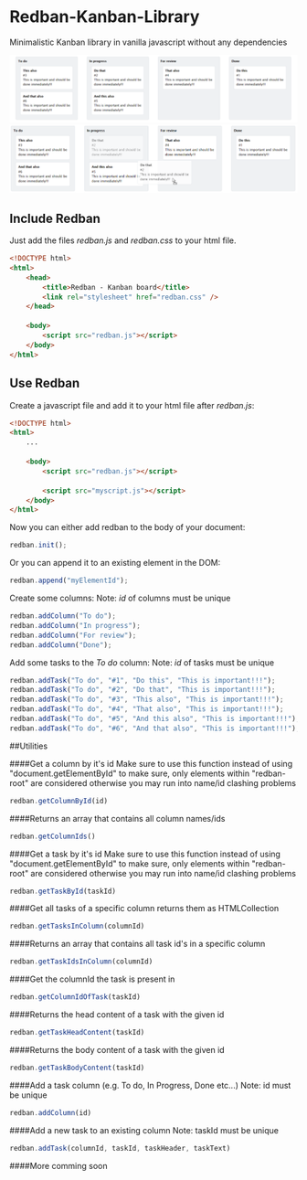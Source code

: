 # Redban-Kanban-Library
Minimalistic Kanban library in vanilla javascript without any dependencies

![Alt text](./doc/redban1.png?raw=true "Title")
![Alt text](./doc/redban2.png?raw=true "Title")

## Include Redban
Just add the files _redban.js_ and _redban.css_ to your html file.
```html
<!DOCTYPE html>
<html>
	<head>
		<title>Redban - Kanban board</title>
		<link rel="stylesheet" href="redban.css" />
	</head>

	<body>
        <script src="redban.js"></script>
	</body>
</html>
```

## Use Redban
Create a javascript file and add it to your html file after _redban.js_:
```html
<!DOCTYPE html>
<html>
	...

	<body>
        <script src="redban.js"></script>

        <script src="myscript.js"></script>
	</body>
</html>
```

Now you can either add redban to the body of your document:
```javascript
redban.init();
```
Or you can append it to an existing element in the DOM:
```javascript
redban.append("myElementId");
```
Create some columns:
Note: _id_ of columns must be unique
```javascript
redban.addColumn("To do");
redban.addColumn("In progress");
redban.addColumn("For review");
redban.addColumn("Done");
```
Add some tasks to the _To do_ column:
Note: _id_ of tasks must be unique
```javascript
redban.addTask("To do", "#1", "Do this", "This is important!!!");
redban.addTask("To do", "#2", "Do that", "This is important!!!");
redban.addTask("To do", "#3", "This also", "This is important!!!");
redban.addTask("To do", "#4", "That also", "This is important!!!");
redban.addTask("To do", "#5", "And this also", "This is important!!!");
redban.addTask("To do", "#6", "And that also", "This is important!!!");
```

##Utilities

####Get a column by it's id
Make sure to use this function instead of using "document.getElementById"
to make sure, only elements within "redban-root" are considered
otherwise you may run into name/id clashing problems
```javascript
redban.getColumnById(id)
```

####Returns an array that contains all column names/ids
```javascript
redban.getColumnIds()
```

####Get a task by it's id
Make sure to use this function instead of using "document.getElementById"
to make sure, only elements within "redban-root" are considered
otherwise you may run into name/id clashing problems
```javascript
redban.getTaskById(taskId)
```

####Get all tasks of a specific column returns them as HTMLCollection
```javascript
redban.getTasksInColumn(columnId)
```

####Returns an array that contains all task id's in a specific column
```javascript
redban.getTaskIdsInColumn(columnId)
```

####Get the columnId the task is present in
```javascript
redban.getColumnIdOfTask(taskId)
```

####Returns the head content of a task with the given id
```javascript
redban.getTaskHeadContent(taskId)
```

####Returns the body content of a task with the given id
```javascript
redban.getTaskBodyContent(taskId)
```

####Add a task column (e.g. To do, In Progress, Done etc...) Note: id must be unique
```javascript
redban.addColumn(id)
```

####Add a new task to an existing column Note: taskId must be unique
```javascript
redban.addTask(columnId, taskId, taskHeader, taskText)
```

####More comming soon